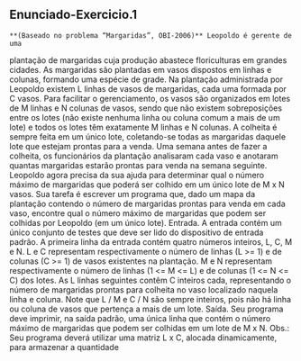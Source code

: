 ## Enunciado-Exercicio.1

	**(Baseado no problema “Margaridas”, OBI-2006)** Leopoldo é gerente de uma
plantação de margaridas cuja produção abastece floriculturas em grandes
cidades. As margaridas são plantadas em vasos dispostos em linhas e colunas,
formando uma espécie de grade. Na plantação administrada por Leopoldo
existem L linhas de vasos de margaridas, cada uma formada por C vasos. Para
facilitar o gerenciamento, os vasos são organizados em lotes de M linhas e N
colunas de vasos, sendo que não existem sobreposições entre os lotes (não
existe nenhuma linha ou coluna comum a mais de um lote) e todos os lotes têm
exatamente M linhas e N colunas. A colheita é sempre feita em um único lote,
coletando-se todas as margaridas daquele lote que estejam prontas para a
venda. Uma semana antes de fazer a colheita, os funcionários da plantação
analisaram cada vaso e anotaram quantas margaridas estarão prontas para
venda na semana seguinte. Leopoldo agora precisa da sua ajuda para
determinar qual o número máximo de margaridas que poderá ser colhido em
um único lote de M x N vasos. 
	Sua tarefa é escrever um programa que, dado um mapa da plantação contendo o
número de margaridas prontas para venda em cada vaso, encontre qual o número
máximo de margaridas que podem ser colhidas por Leopoldo (em um único lote).
	Entrada. A entrada contém um único conjunto de testes que deve ser lido do
dispositivo de entrada padrão. A primeira linha da entrada contém quatro números
inteiros, L, C, M e N. L e C representam respectivamente o número de linhas (L >= 1)
e de colunas (C >= 1) de vasos existentes na plantação. M e N representam respectivamente
o número de linhas (1 <= M <= L) e de colunas (1 <= N <= C) dos lotes. As L linhas seguintes
contêm C inteiros cada, representando o número de margaridas prontas para colheita no vaso
localizado naquela linha e coluna. Note que L / M e C / N são sempre inteiros, pois não há
linha ou coluna de vasos que pertença a mais de um lote.
	Saída. Seu programa deve imprimir, na saída padrão, uma única linha que contém o
número máximo de margaridas que podem ser colhidas em um lote de M x N.
	Obs.: Seu programa deverá utilizar uma matriz L x C, alocada dinamicamente, para 
armazenar a quantidade 